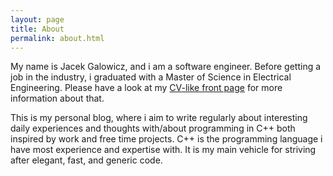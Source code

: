 ```yaml
---
layout: page
title: About
permalink: about.html
---
```


My name is Jacek Galowicz, and i am a software engineer.
Before getting a job in the industry, i graduated with a Master of Science in Electrical Engineering.
Please have a look at my [CV-like front page](http://galowicz.de) for more information about that.

This is my personal blog, where i aim to write regularly about interesting daily experiences and thoughts with/about programming in C++ both inspired by work and free time projects.
C++ is the programming language i have most experience and expertise with.
It is my main vehicle for striving after elegant, fast, and generic code.

